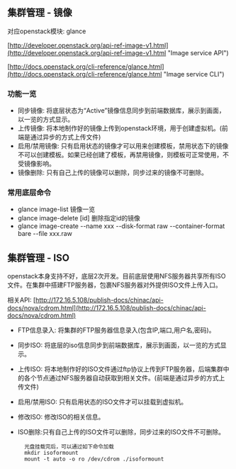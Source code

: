 


## 集群管理 - 镜像 ##
对应openstack模块: glance

[http://developer.openstack.org/api-ref-image-v1.html](http://developer.openstack.org/api-ref-image-v1.html "Image service API")

[http://docs.openstack.org/cli-reference/glance.html](http://docs.openstack.org/cli-reference/glance.html
"Image service CLI")


### 功能一览 ###
- 同步镜像: 将底层状态为“Active”镜像信息同步到前端数据库，展示到画面，以一览的方式显示。
- 上传镜像: 将本地制作好的镜像上传到openstack环境，用于创建虚拟机。(前端是通过异步的方式上传文件)
- 启用/禁用镜像: 只有启用状态的镜像才可以用来创建模板，禁用状态下的镜像不可以创建模板。如果已经创建了模板，再禁用镜像，则模板可正常使用，不受镜像影响。
- 镜像删除: 只有自己上传的镜像可以删除，同步过来的镜像不可删除。

### 常用底层命令 ###
- glance image-list 镜像一览
- glance image-delete [id] 删除指定id的镜像
- glance image-create --name xxx --disk-format raw --container-format bare --file xxx.raw


## 集群管理 - ISO ##
openstack本身支持不好，底层2次开发。目前底层使用NFS服务器共享所有ISO文件。在集群中搭建FTP服务器，包裹NFS服务器对外提供ISO文件上传入口。

相关API: [http://172.16.5.108/publish-docs/chinac/api-docs/nova/cdrom.html](http://172.16.5.108/publish-docs/chinac/api-docs/nova/cdrom.html)

- FTP信息录入: 将集群的FTP服务器信息录入(包含IP,端口,用户名,密码)。
- 同步ISO: 将底层的iso信息同步到前端数据库，展示到画面，以一览的方式显示。
- 上传ISO: 将本地制作好的ISO文件通过ftp协议上传到FTP服务器，后端集群中的各个节点通过NFS服务器自动获取到相关文件。(前端是通过异步的方式上传文件)
- 启用/禁用ISO: 只有启用状态的ISO文件才可以挂载到虚拟机。
- 修改ISO: 修改ISO的相关信息。
- ISO删除:只有自己上传的ISO文件可以删除，同步过来的ISO文件不可删除。

        光盘挂载完后，可以通过如下命令加载
        mkdir isoformount
        mount -t auto -o ro /dev/cdrom ./isoformount

